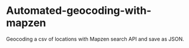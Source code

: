 # Automated-geocoding-with-mapzen
Geocoding a csv of locations with Mapzen search API and save as JSON.

